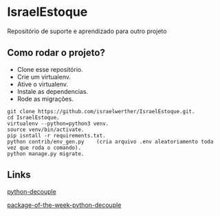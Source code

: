 # IsraelEstoque
Repositório de suporte e aprendizado para outro projeto

## Como rodar o projeto?

* Clone esse repositório.
* Crie um virtualenv.
* Ative o virtualenv.
* Instale as dependencias.
* Rode as migrações.

```
git clone https://github.com/israelwerther/IsraelEstoque.git.
cd IsraelEstoque.
virtualenv --python=python3 venv.
source venv/bin/activate.
pip isntall -r requirements.txt.
python contrib/env_gen.py    (cria arquivo .env aleatoriamento toda vez que roda o comando). 
python manage.py migrate.
```

## Links

[python-decouple](https://github.com/henriquebastos/python-decouple)

[package-of-the-week-python-decouple](https://simpleisbetterthancomplex.com/2015/11/26/package-of-the-week-python-decouple.html)